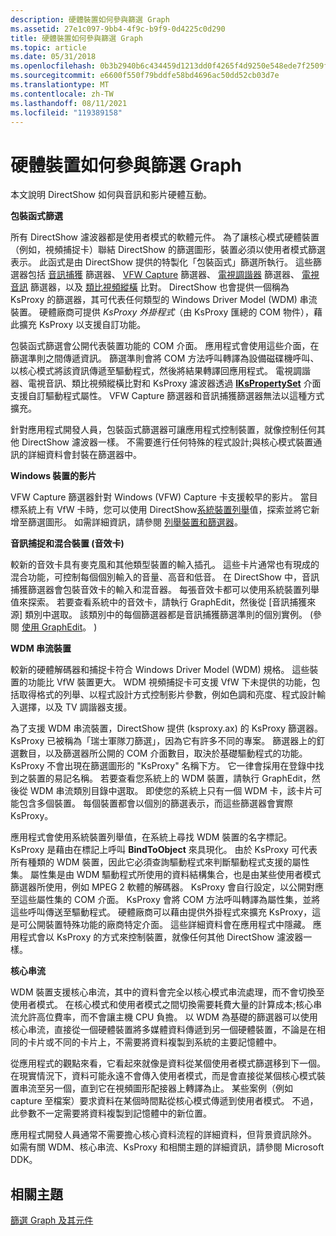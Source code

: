 ```yaml
---
description: 硬體裝置如何參與篩選 Graph
ms.assetid: 27e1c097-9bb4-4f9c-b9f9-0d4225c0d290
title: 硬體裝置如何參與篩選 Graph
ms.topic: article
ms.date: 05/31/2018
ms.openlocfilehash: 0b3b2940b6c434459d1213dd0f4265f4d9250e548ede7f2509f7f68c27166861
ms.sourcegitcommit: e6600f550f79bddfe58bd4696ac50dd52cb03d7e
ms.translationtype: MT
ms.contentlocale: zh-TW
ms.lasthandoff: 08/11/2021
ms.locfileid: "119389158"
---
```

# <a name="how-hardware-devices-participate-in-the-filter-graph"></a>硬體裝置如何參與篩選 Graph

本文說明 DirectShow 如何與音訊和影片硬體互動。

**包裝函式篩選**

所有 DirectShow 濾波器都是使用者模式的軟體元件。 為了讓核心模式硬體裝置（例如，視頻捕捉卡）聯結 DirectShow 的篩選圖形，裝置必須以使用者模式篩選表示。 此函式是由 DirectShow 提供的特製化「包裝函式」篩選所執行。 這些篩選器包括 [音訊捕獲](audio-capture.md) 篩選器、 [VFW Capture](vfw-capture-filter.md) 篩選器、 [電視調諧器](tv-tuner-filter.md) 篩選器、 [電視音訊](tv-audio-filter.md) 篩選器，以及 [類比視頻縱橫](analog-video-crossbar-filter.md) 比對。 DirectShow 也會提供一個稱為 KsProxy 的篩選器，其可代表任何類型的 Windows Driver Model (WDM) 串流裝置。 硬體廠商可提供 *KsProxy 外掛程式*（由 KsProxy 匯總的 COM 物件），藉此擴充 KsProxy 以支援自訂功能。

包裝函式篩選會公開代表裝置功能的 COM 介面。 應用程式會使用這些介面，在篩選準則之間傳遞資訊。 篩選準則會將 COM 方法呼叫轉譯為設備磁碟機呼叫、以核心模式將該資訊傳遞至驅動程式，然後將結果轉譯回應用程式。 電視調諧器、電視音訊、類比視頻縱橫比對和 KsProxy 濾波器透過 [**IKsPropertySet**](ikspropertyset.md) 介面支援自訂驅動程式屬性。 VFW Capture 篩選器和音訊捕獲篩選器無法以這種方式擴充。

針對應用程式開發人員，包裝函式篩選器可讓應用程式控制裝置，就像控制任何其他 DirectShow 濾波器一樣。 不需要進行任何特殊的程式設計;與核心模式裝置通訊的詳細資料會封裝在篩選器中。

**Windows 裝置的影片**

VFW Capture 篩選器針對 Windows (VFW) Capture 卡支援較早的影片。 當目標系統上有 VfW 卡時，您可以使用 DirectShow[系統裝置列舉](system-device-enumerator.md)值，探索並將它新增至篩選圖形。 如需詳細資訊，請參閱 [列舉裝置和篩選器](enumerating-devices-and-filters.md)。

**音訊捕捉和混合裝置 (音效卡)**

較新的音效卡具有麥克風和其他類型裝置的輸入插孔。 這些卡片通常也有現成的混合功能，可控制每個個別輸入的音量、高音和低音。 在 DirectShow 中，音訊捕獲篩選器會包裝音效卡的輸入和混音器。 每張音效卡都可以使用系統裝置列舉值來探索。 若要查看系統中的音效卡，請執行 GraphEdit，然後從 [音訊捕獲來源] 類別中選取。 該類別中的每個篩選器都是音訊捕獲篩選準則的個別實例。  (參閱 [使用 GraphEdit](using-graphedit.md)。 ) 

**WDM 串流裝置**

較新的硬體解碼器和捕捉卡符合 Windows Driver Model (WDM) 規格。 這些裝置的功能比 VfW 裝置更大。 WDM 視頻捕捉卡可支援 VfW 下未提供的功能，包括取得格式的列舉、以程式設計方式控制影片參數，例如色調和亮度、程式設計輸入選擇，以及 TV 調諧器支援。

為了支援 WDM 串流裝置，DirectShow 提供 (ksproxy.ax) 的 KsProxy 篩選器。 KsProxy 已被稱為「瑞士軍隊刀篩選」，因為它有許多不同的專案。 篩選器上的釘選數目，以及篩選器所公開的 COM 介面數目，取決於基礎驅動程式的功能。 KsProxy 不會出現在篩選圖形的 "KsProxy" 名稱下方。 它一律會採用在登錄中找到之裝置的易記名稱。 若要查看您系統上的 WDM 裝置，請執行 GraphEdit，然後從 WDM 串流類別目錄中選取。 即使您的系統上只有一個 WDM 卡，該卡片可能包含多個裝置。 每個裝置都會以個別的篩選表示，而這些篩選器會實際 KsProxy。

應用程式會使用系統裝置列舉值，在系統上尋找 WDM 裝置的名字標記。 KsProxy 是藉由在標記上呼叫 **BindToObject** 來具現化。 由於 KsProxy 可代表所有種類的 WDM 裝置，因此它必須查詢驅動程式來判斷驅動程式支援的屬性集。 屬性集是由 WDM 驅動程式所使用的資料結構集合，也是由某些使用者模式篩選器所使用，例如 MPEG 2 軟體的解碼器。 KsProxy 會自行設定，以公開對應至這些屬性集的 COM 介面。 KsProxy 會將 COM 方法呼叫轉譯為屬性集，並將這些呼叫傳送至驅動程式。 硬體廠商可以藉由提供外掛程式來擴充 KsProxy，這是可公開裝置特殊功能的廠商特定介面。 這些詳細資料會在應用程式中隱藏。 應用程式會以 KsProxy 的方式來控制裝置，就像任何其他 DirectShow 濾波器一樣。

**核心串流**

WDM 裝置支援核心串流，其中的資料會完全以核心模式串流處理，而不會切換至使用者模式。 在核心模式和使用者模式之間切換需要耗費大量的計算成本;核心串流允許高位費率，而不會讓主機 CPU 負擔。 以 WDM 為基礎的篩選器可以使用核心串流，直接從一個硬體裝置將多媒體資料傳遞到另一個硬體裝置，不論是在相同的卡片或不同的卡片上，不需要將資料複製到系統的主要記憶體中。

從應用程式的觀點來看，它看起來就像是資料從某個使用者模式篩選移到下一個。 在現實情況下，資料可能永遠不會傳入使用者模式，而是會直接從某個核心模式裝置串流至另一個，直到它在視頻圖形配接器上轉譯為止。 某些案例（例如 capture 至檔案）要求資料在某個時間點從核心模式傳遞到使用者模式。 不過，此參數不一定需要將資料複製到記憶體中的新位置。

應用程式開發人員通常不需要擔心核心資料流程的詳細資料，但背景資訊除外。 如需有關 WDM、核心串流、KsProxy 和相關主題的詳細資訊，請參閱 Microsoft DDK。

## <a name="related-topics"></a>相關主題

<dl> <dt>

[篩選 Graph 及其元件](the-filter-graph-and-its-components.md)
</dt> </dl>

 

 



